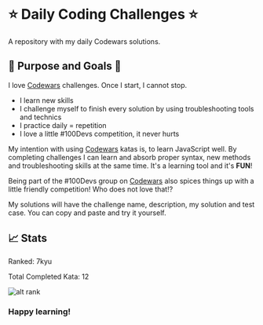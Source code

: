 # ⭐ Daily Coding Challenges ⭐

A repository with my daily Codewars solutions.

## 🔎 Purpose and Goals 🥅

I love [Codewars](https://codewars.com) challenges. Once I start, I cannot stop.
* I learn new skills
* I challenge myself to finish every solution by using troubleshooting tools and technics
* I practice daily = repetition
* I love a little #100Devs competition, it never hurts


My intention with using [Codewars](https://codewars.com) katas is, to learn JavaScript well. By completing challenges I can learn and absorb proper syntax, new methods and troubleshooting skills at the same time. It's a learning tool and it's **FUN**!

Being part of the #100Devs group on [Codewars](https://codewars.com) also spices things up with a little friendly competition!
Who does not love that!?

My solutions will have the challenge name, description, my solution and test case. You can copy and paste and try it yourself.

## 📈 Stats

Ranked: 7kyu

Total Completed Kata: 12    

![alt rank](https://www.codewars.com/users/pitchblack_84/badges/large)

### Happy learning!